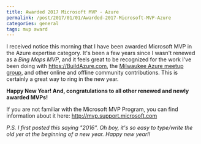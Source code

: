 ```yaml
---
title: Awarded 2017 Microsoft MVP - Azure
permalink: /post/2017/01/01/Awarded-2017-Microsoft-MVP-Azure
categories: general
tags: mvp award
---
```


I received notice this morning that I have been awarded Microsoft MVP in the Azure expertise category. It's been a few years since I wasn't renewed as a *Bing Maps MVP*, and it feels great to be recognized for the work I've been doing with <https://BuildAzure.com>, the [Milwaukee Azure meetup group](http://mkeazure.com), and other online and offline community contributions. This is certainly a great way to ring in the new year.

**Happy New Year! And, congratulations to all other renewed and newly awarded MVPs!**

If you are not familiar with the Microsoft MVP Program, you can find information about it here: <http://mvp.support.microsoft.com>

*P.S. I first posted this saying "2016". Oh boy, it's so easy to type/write the old yer at the beginning of a new year. Happy new year!!*